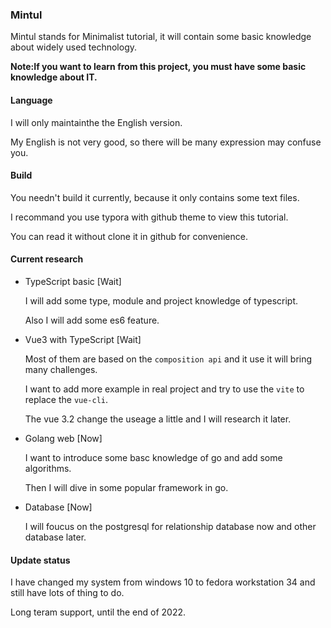 ### Mintul

Mintul stands for Minimalist tutorial, it will contain some basic knowledge about widely used technology.

**Note:If you want to learn from this project, you must have some basic knowledge about IT.**

#### Language

I will only maintainthe the English version.

My English is not very good, so there will be many expression may confuse you.

#### Build

You needn't build it currently, because it only contains some text files.

I recommand you use typora with github theme to view this tutorial.

You can read it without clone it in github for convenience.

#### Current research

* TypeScript basic [Wait]

  I will add some type, module and project knowledge of typescript.

  Also I will add some es6 feature.

* Vue3 with TypeScript [Wait]

  Most of them are based on the `composition api` and it use it will bring many challenges.

  I want to add more example in real project and try to use the `vite` to replace the `vue-cli`.

  The vue 3.2 change the useage a little and I will research it later.

* Golang web [Now]

  I want to introduce some basc knowledge of go and add some algorithms.

  Then I will dive in some popular framework in go.

* Database [Now]

  I will foucus on the postgresql for relationship database now and other database later.

#### Update status

I have changed my system from windows 10 to fedora workstation 34 and still have lots of thing to do.

Long teram support, until the end of 2022.

